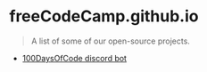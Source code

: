# freeCodeCamp.github.io

> A list of some of our open-source projects.

- [100DaysOfCode discord bot](opensource.freecodecamp.org/100DaysOfCode-discord-bot)
